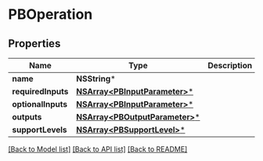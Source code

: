 # PBOperation

## Properties
Name | Type | Description | Notes
------------ | ------------- | ------------- | -------------
**name** | **NSString*** |  | [optional] 
**requiredInputs** | [**NSArray&lt;PBInputParameter&gt;***](PBInputParameter.md) |  | [optional] 
**optionalInputs** | [**NSArray&lt;PBInputParameter&gt;***](PBInputParameter.md) |  | [optional] 
**outputs** | [**NSArray&lt;PBOutputParameter&gt;***](PBOutputParameter.md) |  | [optional] 
**supportLevels** | [**NSArray&lt;PBSupportLevel&gt;***](PBSupportLevel.md) |  | [optional] 

[[Back to Model list]](../README.md#documentation-for-models) [[Back to API list]](../README.md#documentation-for-api-endpoints) [[Back to README]](../README.md)


